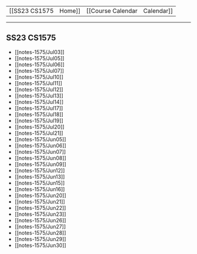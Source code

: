 
|  |  |  |  |
|----------|----------|----------|----------|
| [[SS23 CS1575|Home]] | [[Course Calendar|Calendar]] | [[Syllabus]] | [[Lecture Notes]] |

---

## SS23 CS1575

<!-- #query page where name =~ /notes-1575/ render [[template/basic]] -->
* [[notes-1575/Jul03]]
* [[notes-1575/Jul05]]
* [[notes-1575/Jul06]]
* [[notes-1575/Jul07]]
* [[notes-1575/Jul10]]
* [[notes-1575/Jul11]]
* [[notes-1575/Jul12]]
* [[notes-1575/Jul13]]
* [[notes-1575/Jul14]]
* [[notes-1575/Jul17]]
* [[notes-1575/Jul18]]
* [[notes-1575/Jul19]]
* [[notes-1575/Jul20]]
* [[notes-1575/Jul21]]
* [[notes-1575/Jun05]]
* [[notes-1575/Jun06]]
* [[notes-1575/Jun07]]
* [[notes-1575/Jun08]]
* [[notes-1575/Jun09]]
* [[notes-1575/Jun12]]
* [[notes-1575/Jun13]]
* [[notes-1575/Jun15]]
* [[notes-1575/Jun16]]
* [[notes-1575/Jun20]]
* [[notes-1575/Jun21]]
* [[notes-1575/Jun22]]
* [[notes-1575/Jun23]]
* [[notes-1575/Jun26]]
* [[notes-1575/Jun27]]
* [[notes-1575/Jun28]]
* [[notes-1575/Jun29]]
* [[notes-1575/Jun30]]
<!-- /query -->

